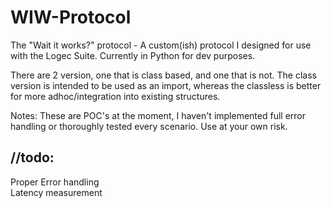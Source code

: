 # WIW-Protocol
The "Wait it works?" protocol - A custom(ish) protocol I designed for use with the Logec Suite.  Currently in Python for dev purposes.

There are 2 version, one that is class based, and one that is not. The class version is intended to be used as an import, whereas the classless is better for more adhoc/integration into existing structures.

Notes: These are POC's at the moment, I haven't implemented full error handling or thoroughly tested every scenario. Use at your own risk. 


## //todo:
 Proper Error handling <br>
 Latency measurement
 


